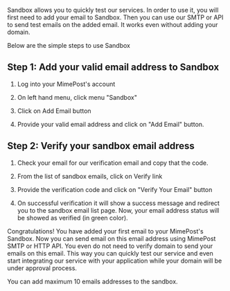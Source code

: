 Sandbox allows you to quickly test our services. In order to use it, you will first need to add your email to Sandbox. Then you can use our SMTP or API to send test emails on the added email. It works even without adding your domain.

Below are the simple steps to use Sandbox

## Step 1: Add your valid email address to Sandbox

1. Log into your MimePost's account

2. On left hand menu, click menu "Sandbox"

3. Click on Add Email button

4. Provide your valid email address and click on "Add Email" button.


## Step 2: Verify your sandbox email address

1. Check your email for our verification email and copy that the code.

2. From the list of sandbox emails, click on Verify link

3. Provide the verification code and click on "Verify Your Email" button

4. On successful verification it will show a success message and redirect you to the sandbox email list page. Now, your email address status will be showed as verified (in green color).

Congratulations! You have added your first email to your MimePost's Sandbox. Now you can send email on this email address using MimePost SMTP or HTTP API. You even do not need to verify domain to send your emails on this email. This way you can quickly test our service and even start integrating our service with your application while your domain will be under approval process.

You can add maximum 10 emails addresses to the sandbox.
